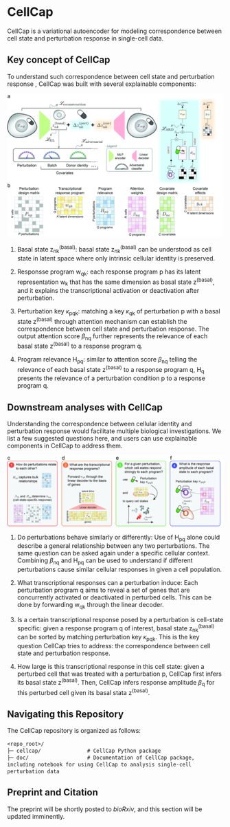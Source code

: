 CellCap
=======

CellCap is a variational autoencoder for modeling correspondence between cell state and perturbation response in single-cell data.

Key concept of CellCap
----------------------
To understand such correspondence between cell state and perturbation response , CellCap was built with several explainable components:

![alt text](https://github.com/broadinstitute/CellCap/blob/main/docs/source/_static/design/Figure1.jpg?raw=false)

1. Basal state z<sub>nk</sub><sup>(basal)</sup>: basal state z<sub>nk</sub><sup>(basal)</sup> can be understood as cell state in latent space where only intrinsic
cellular identity is preserved.

2. Responsse program w<sub>qk</sub>: each response program p has its latent representation w<sub>k</sub> that has the same dimension as
basal state z<sup>(basal)</sup>, and it explains the transcriptional activation or deactivation after perturbation.

3. Perturbation key $\kappa$<sub>pqk</sub>: matching a key $\kappa$<sub>qk</sub> of perturbation p with a basal state z<sup>(basal)</sup> through attention mechanism can establish the correspondence between cell state and perturbation response. The output attention score $\beta$<sub>nq</sub> further represents the relevance of each basal state z<sup>(basal)</sup> to a response program q.

4. Program relevance H<sub>pq</sub>: similar to attention score $\beta$<sub>nq</sub> telling the relevance of each basal state z<sup>(basal)</sup> to a response program q, H<sub>q</sub> presents the relevance of a perturbation condition p to a response program q.

Downstream analyses with CellCap
--------------------------------

Understanding the correspondence between cellular identity and perturbation response would facilitate multiple
biological investigations. We list a few suggested questions here, and users can use explainable components in CellCap
to address them.

![alt text](https://github.com/broadinstitute/CellCap/blob/main/docs/source/_static/design/Figure2.jpg?raw=false)

1. Do perturbations behave similarly or differently: Use of H<sub>pq</sub> alone could describe a general relationship between any two perturbations. The same question can be asked again under a specific cellular context. Combining $\beta$<sub>nq</sub> and H<sub>pq</sub> can be used to understand if different perturbations cause similar cellular responses in given a cell population.

2. What transcriptional responses can a perturbation induce: Each perturbation program q aims to reveal a set of genes that are concurrently activated or deactivated in perturbed cells. This can be done by forwarding w<sub>qk</sub> through the linear decoder.

3. Is a certain transcriptional response posed by a perturbation is cell-state specific: given a response program q
of interest, basal state z<sub>nk</sub><sup>(basal)</sup> can be sorted by matching perturbation key $\kappa$<sub>pqk</sub>. This is the key question CellCap
tries to address: the correspondence between cell state and perturbation response.

4. How large is this transcriptional response in this cell state: given a perturbed cell that was treated with a
perturbation p, CellCap first infers its basal state z<sup>(basal)</sup>. Then, CellCap infers response amplitude $\beta$<sub>q</sub> for this perturbed cell
given its basal stata z<sup>(basal)</sup>.

Navigating this Repository
--------------------------

The CellCap repository is organized as follows:
```
<repo_root>/
├─ cellcap/               # CellCap Python package
├─ doc/                   # Documentation of CellCap package, including notebook for using CellCap to analysis single-cell perturbation data
```

Preprint and Citation
--------------

The preprint will be shortly posted to *bioRxiv*, and this section will be updated imminently.

